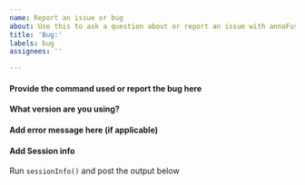 ```yaml
---
name: Report an issue or bug
about: Use this to ask a question about or report an issue with annoFuse
title: 'Bug:'
labels: bug
assignees: ''

---
```


#### Provide the command used or report the bug here


#### What version are you using?
<!--You may want to check if the issue has been resolved in an updated release-->

#### Add error message here (if applicable)


#### Add Session info
Run `sessionInfo()` and post the output below
